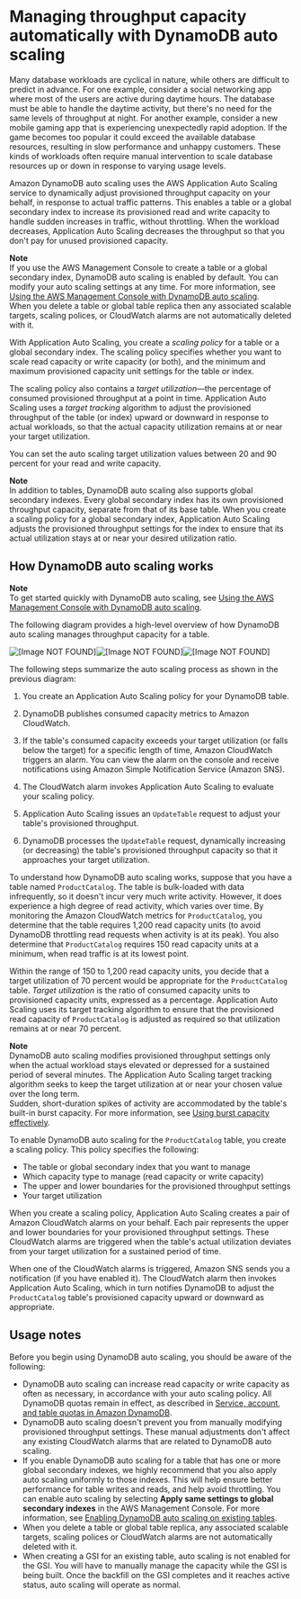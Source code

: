 # Managing throughput capacity automatically with DynamoDB auto scaling<a name="AutoScaling"></a>

Many database workloads are cyclical in nature, while others are difficult to predict in advance\. For one example, consider a social networking app where most of the users are active during daytime hours\. The database must be able to handle the daytime activity, but there's no need for the same levels of throughput at night\. For another example, consider a new mobile gaming app that is experiencing unexpectedly rapid adoption\. If the game becomes too popular it could exceed the available database resources, resulting in slow performance and unhappy customers\. These kinds of workloads often require manual intervention to scale database resources up or down in response to varying usage levels\.

Amazon DynamoDB auto scaling uses the AWS Application Auto Scaling service to dynamically adjust provisioned throughput capacity on your behalf, in response to actual traffic patterns\. This enables a table or a global secondary index to increase its provisioned read and write capacity to handle sudden increases in traffic, without throttling\. When the workload decreases, Application Auto Scaling decreases the throughput so that you don't pay for unused provisioned capacity\.

**Note**  
If you use the AWS Management Console to create a table or a global secondary index, DynamoDB auto scaling is enabled by default\. You can modify your auto scaling settings at any time\. For more information, see [Using the AWS Management Console with DynamoDB auto scaling](AutoScaling.Console.md)\.  
When you delete a table or global table replica then any associated scalable targets, scaling polices, or CloudWatch alarms are not automatically deleted with it\.

With Application Auto Scaling, you create a *scaling policy* for a table or a global secondary index\. The scaling policy specifies whether you want to scale read capacity or write capacity \(or both\), and the minimum and maximum provisioned capacity unit settings for the table or index\.

The scaling policy also contains a *target utilization*—the percentage of consumed provisioned throughput at a point in time\. Application Auto Scaling uses a *target tracking* algorithm to adjust the provisioned throughput of the table \(or index\) upward or downward in response to actual workloads, so that the actual capacity utilization remains at or near your target utilization\.

 You can set the auto scaling target utilization values between 20 and 90 percent for your read and write capacity\. 

**Note**  
In addition to tables, DynamoDB auto scaling also supports global secondary indexes\. Every global secondary index has its own provisioned throughput capacity, separate from that of its base table\. When you create a scaling policy for a global secondary index, Application Auto Scaling adjusts the provisioned throughput settings for the index to ensure that its actual utilization stays at or near your desired utilization ratio\.

## How DynamoDB auto scaling works<a name="AutoScaling.HowItWorks"></a>

**Note**  
To get started quickly with DynamoDB auto scaling, see [Using the AWS Management Console with DynamoDB auto scaling](AutoScaling.Console.md)\.

The following diagram provides a high\-level overview of how DynamoDB auto scaling manages throughput capacity for a table\.

![\[Image NOT FOUND\]](http://docs.aws.amazon.com/amazondynamodb/latest/developerguide/images/auto-scaling.png)![\[Image NOT FOUND\]](http://docs.aws.amazon.com/amazondynamodb/latest/developerguide/)![\[Image NOT FOUND\]](http://docs.aws.amazon.com/amazondynamodb/latest/developerguide/)

The following steps summarize the auto scaling process as shown in the previous diagram:

1. You create an Application Auto Scaling policy for your DynamoDB table\.

1. DynamoDB publishes consumed capacity metrics to Amazon CloudWatch\. 

1. If the table's consumed capacity exceeds your target utilization \(or falls below the target\) for a specific length of time, Amazon CloudWatch triggers an alarm\. You can view the alarm on the console and receive notifications using Amazon Simple Notification Service \(Amazon SNS\)\.

1. The CloudWatch alarm invokes Application Auto Scaling to evaluate your scaling policy\.

1. Application Auto Scaling issues an `UpdateTable` request to adjust your table's provisioned throughput\.

1. DynamoDB processes the `UpdateTable` request, dynamically increasing \(or decreasing\) the table's provisioned throughput capacity so that it approaches your target utilization\.

To understand how DynamoDB auto scaling works, suppose that you have a table named `ProductCatalog`\. The table is bulk\-loaded with data infrequently, so it doesn't incur very much write activity\. However, it does experience a high degree of read activity, which varies over time\. By monitoring the Amazon CloudWatch metrics for `ProductCatalog`, you determine that the table requires 1,200 read capacity units \(to avoid DynamoDB throttling read requests when activity is at its peak\)\. You also determine that `ProductCatalog` requires 150 read capacity units at a minimum, when read traffic is at its lowest point\.

Within the range of 150 to 1,200 read capacity units, you decide that a target utilization of 70 percent would be appropriate for the `ProductCatalog` table\. *Target utilization* is the ratio of consumed capacity units to provisioned capacity units, expressed as a percentage\. Application Auto Scaling uses its target tracking algorithm to ensure that the provisioned read capacity of `ProductCatalog` is adjusted as required so that utilization remains at or near 70 percent\.

**Note**  
DynamoDB auto scaling modifies provisioned throughput settings only when the actual workload stays elevated or depressed for a sustained period of several minutes\. The Application Auto Scaling target tracking algorithm seeks to keep the target utilization at or near your chosen value over the long term\.  
Sudden, short\-duration spikes of activity are accommodated by the table's built\-in burst capacity\. For more information, see [Using burst capacity effectively](bp-partition-key-design.md#bp-partition-key-throughput-bursting)\.

To enable DynamoDB auto scaling for the `ProductCatalog` table, you create a scaling policy\. This policy specifies the following:
+ The table or global secondary index that you want to manage
+ Which capacity type to manage \(read capacity or write capacity\)
+ The upper and lower boundaries for the provisioned throughput settings
+ Your target utilization

When you create a scaling policy, Application Auto Scaling creates a pair of Amazon CloudWatch alarms on your behalf\. Each pair represents the upper and lower boundaries for your provisioned throughput settings\. These CloudWatch alarms are triggered when the table's actual utilization deviates from your target utilization for a sustained period of time\.

When one of the CloudWatch alarms is triggered, Amazon SNS sends you a notification \(if you have enabled it\)\. The CloudWatch alarm then invokes Application Auto Scaling, which in turn notifies DynamoDB to adjust the `ProductCatalog` table's provisioned capacity upward or downward as appropriate\.

## Usage notes<a name="AutoScaling.UsageNotes"></a>

Before you begin using DynamoDB auto scaling, you should be aware of the following:
+ DynamoDB auto scaling can increase read capacity or write capacity as often as necessary, in accordance with your auto scaling policy\. All DynamoDB quotas remain in effect, as described in [Service, account, and table quotas in Amazon DynamoDB](ServiceQuotas.md)\.
+ DynamoDB auto scaling doesn't prevent you from manually modifying provisioned throughput settings\. These manual adjustments don't affect any existing CloudWatch alarms that are related to DynamoDB auto scaling\.
+ If you enable DynamoDB auto scaling for a table that has one or more global secondary indexes, we highly recommend that you also apply auto scaling uniformly to those indexes\. This will help ensure better performance for table writes and reads, and help avoid throttling\. You can enable auto scaling by selecting **Apply same settings to global secondary indexes** in the AWS Management Console\. For more information, see [Enabling DynamoDB auto scaling on existing tables](AutoScaling.Console.md#AutoScaling.Console.ExistingTable)\.
+ When you delete a table or global table replica, any associated scalable targets, scaling polices or CloudWatch alarms are not automatically deleted with it\.
+ When creating a GSI for an existing table, auto scaling is not enabled for the GSI\. You will have to manually manage the capacity while the GSI is being built\. Once the backfill on the GSI completes and it reaches active status, auto scaling will operate as normal\.